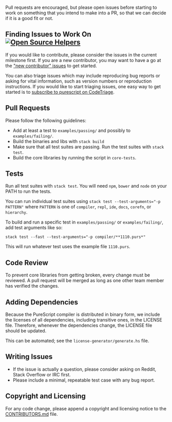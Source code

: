 Pull requests are encouraged, but please open issues before starting to work on something that you intend to make into a PR, so that we can decide if it is a good fit or not.

## Finding Issues to Work On [![Open Source Helpers](https://www.codetriage.com/purescript/purescript/badges/users.svg)](https://www.codetriage.com/purescript/purescript)

If you would like to contribute, please consider the issues in the current milestone first. If you are a new contributor, you may want to have a go at the ["new contributor" issues](https://github.com/purescript/purescript/labels/new%20contributor) to get started.

You can also triage issues which may include reproducing bug reports or asking for vital information, such as version numbers or reproduction instructions. If you would like to start triaging issues, one easy way to get started is to [subscribe to purescript on CodeTriage](https://www.codetriage.com/purescript/purescript).

## Pull Requests

Please follow the following guidelines:

- Add at least a test to `examples/passing/` and possibly to `examples/failing/`.
- Build the binaries and libs with `stack build`
- Make sure that all test suites are passing. Run the test suites with `stack test`.
- Build the core libraries by running the script in `core-tests`.

## Tests

Run all test suites with `stack test`. You will need `npm`, `bower` and `node` on your PATH to run the tests.

You can run individual test suites using `stack test --test-arguments="-p
PATTERN"` where `PATTERN` is one of `compiler`, `repl`, `ide`, `docs`, `corefn`,
or `hierarchy`.

To build and run a specific test in `examples/passing/` or `examples/failing/`, add test arguments like so:

`stack test --fast --test-arguments="-p compiler/**1110.purs*"`

This will run whatever test uses the example file `1110.purs`.

## Code Review

To prevent core libraries from getting broken, every change must be reviewed. A pull request will be merged as long as one other team member has verified the changes.

## Adding Dependencies

Because the PureScript compiler is distributed in binary form, we include
the licenses of all dependencies, including transitive ones, in the LICENSE
file. Therefore, whenever the dependencies change, the LICENSE file should be
updated.

This can be automated; see the `license-generator/generate.hs` file.

## Writing Issues

- If the issue is actually a question, please consider asking on Reddit, Stack Overflow or IRC first.
- Please include a minimal, repeatable test case with any bug report.

## Copyright and Licensing

For any code change, please append a copyright and licensing notice to the [CONTRIBUTORS.md](CONTRIBUTORS.md) file.

